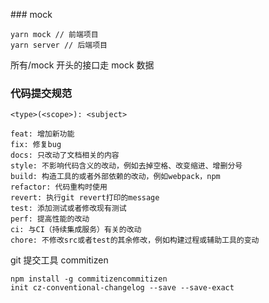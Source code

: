 ### mock

```
yarn mock // 前端项目
yarn server // 后端项目
```

所有/mock 开头的接口走 mock 数据

### 代码提交规范

```
<type>(<scope>): <subject>

feat: 增加新功能
fix: 修复bug
docs: 只改动了文档相关的内容
style: 不影响代码含义的改动，例如去掉空格、改变缩进、增删分号
build: 构造工具的或者外部依赖的改动，例如webpack，npm
refactor: 代码重构时使用
revert: 执行git revert打印的message
test: 添加测试或者修改现有测试
perf: 提高性能的改动
ci: 与CI（持续集成服务）有关的改动
chore: 不修改src或者test的其余修改，例如构建过程或辅助工具的变动
```

git 提交工具 commitizen

```
npm install -g commitizencommitizen
init cz-conventional-changelog --save --save-exact
```
